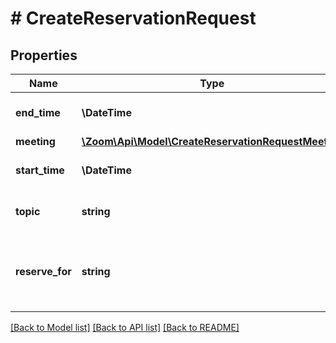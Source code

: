 # # CreateReservationRequest

## Properties

Name | Type | Description | Notes
------------ | ------------- | ------------- | -------------
**end_time** | **\DateTime** | The reservation&#39;s end time. |
**meeting** | [**\Zoom\Api\Model\CreateReservationRequestMeeting**](CreateReservationRequestMeeting.md) |  | [optional]
**start_time** | **\DateTime** | The reservation&#39;s start time. |
**topic** | **string** | The reservation&#39;s topic. |
**reserve_for** | **string** | The ID of the user for whom to create a workspace reservation. | [optional]

[[Back to Model list]](../../README.md#models) [[Back to API list]](../../README.md#endpoints) [[Back to README]](../../README.md)
